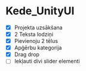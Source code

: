 # Kede_UnityUI

- [x] Projekta uzsākšana
- [x] 2 Teksta lodziņi
- [x] Pievienoju 2 tēlus
- [x] Apģērbu kategorija
- [x] Drag drop
- [ ] Iekļauti divi slider elementi
